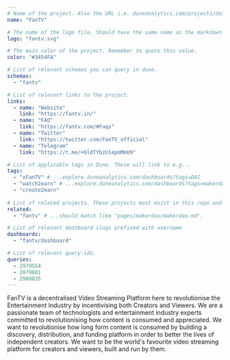 ```yaml
---
# Name of the project. Also the URL i.e. duneanalytics.com/projects/dai.
name: "FanTV" 

# The name of the logo file. Should have the same name as the markdown file.
logo: "fantv.svg"

# The main color of the project. Remember to quote this value.
color: "#3454FA"

# List of relevant schemas you can query in dune.
schemas: 
  - "fantv"

# List of relevant links to the project.
links:
  - name: "Website"
    link: "https://fantv.in/"
  - name: "FAQ"
    link: "https://fantv.com/#Faqs"
  - name: "Twitter"
    link: "https://twitter.com/FanTV_official"
  - name: "Telegram"
    link: "https://t.me/+6ldTYbzU1epmMmU9"

# List of applicable tags in Dune. These will link to e.g...
tags:
  - "xFanTV" # ...explore.duneanalytics.com/dashboards?tags=DAI
  - "watch2earn" # ...explore.duneanalytics.com/dashboards?tags=makerdao
  - "create2earn"
  
# List of related projects. These projects must exist in this repo and the name...
related: 
  - "fantv" # ...should match like "pages/makerdao/makerdao.md".

# List of relevant dashboard slugs prefixed with username
dashboards:
  - "fantv/dashboard"

# List of relevant query-ids.
queries:
  - 2979554
  - 2979801
  - 2980035
---
```


FanTV is a decentralised Video Streaming Platform here to revolutionise the Entertainment Industry by incentivising both Creators and Viewers. We are a passionate team of technologists and entertainment industry experts committed to revolutionising how content is consumed and appreciated. We want to revolutionise how long form content is consumed by building a discovery, distribution, and funding platform in order to better the lives of independent creators. We want to be the world's favourite video streaming platform for creators and viewers, built and run by them.